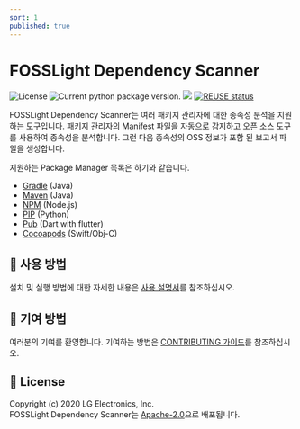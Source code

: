 ```yaml
---
sort: 1
published: true
---
```

# FOSSLight Dependency Scanner

<img src="https://img.shields.io/pypi/l/fosslight_dependency" alt="License" /> <img src="https://img.shields.io/pypi/v/fosslight_dependency" alt="Current python package version." /> <img src="https://img.shields.io/pypi/pyversions/fosslight_dependency" /> [![REUSE status](https://api.reuse.software/badge/github.com/fosslight/fosslight_dependency_scanner)](https://api.reuse.software/info/github.com/fosslight/fosslight_dependency_scanner)
    
FOSSLight Dependency Scanner는 여러 패키지 관리자에 대한 종속성 분석을 지원하는 도구입니다. 패키지 관리자의 Manifest 파일을 자동으로 감지하고 오픈 소스 도구를 사용하여 종속성을 분석합니다. 그런 다음 종속성의 OSS 정보가 포함 된 보고서 파일을 생성합니다. 

지원하는 Package Manager 목록은 하기와 같습니다.
- [Gradle](https://gradle.org/) (Java)
- [Maven](http://maven.apache.org/) (Java)
- [NPM](https://www.npmjs.com/) (Node.js)
- [PIP](https://pip.pypa.io/) (Python)
- [Pub](https://pub.dev/) (Dart with flutter)
- [Cocoapods](https://cocoapods.org/) (Swift/Obj-C)

## 📖 사용 방법
설치 및 실행 방법에 대한 자세한 내용은 [사용 설명서](1_userguide.md)를 참조하십시오.

## 👏 기여 방법
여러분의 기여를 환영합니다.
기여하는 방법은 [CONTRIBUTING 가이드](../learn/2_contribution.md)를 참조하십시오.

## 📄 License
Copyright (c) 2020 LG Electronics, Inc.    
FOSSLight Dependency Scanner는 [Apache-2.0][apache]으로 배포됩니다.

[apache]: https://github.com/fosslight/fosslight_dependency_scanner/blob/main/LICENSE
